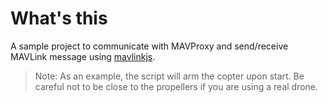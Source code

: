 # What's this

A sample project to communicate with MAVProxy and send/receive MAVLink message using [mavlinkjs](https://github.com/roackb2/mavlinkjs).

> Note: As an example, the script will arm the copter upon start. Be careful not to be close to the propellers if you are using a real drone.